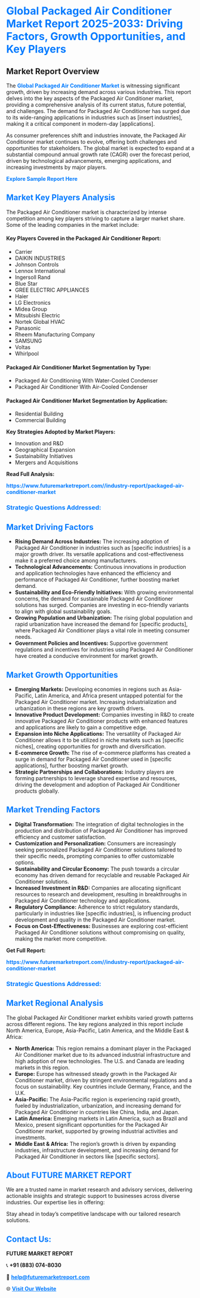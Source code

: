 <h1 style="color: #007BFF;">Global Packaged Air Conditioner Market Report 2025-2033: Driving Factors, Growth Opportunities, and Key Players</h1>

<section id="overview">
<h2>Market Report Overview</h2>
<p>The <a href="https://www.futuremarketreport.com//industry-report/packaged-air-conditioner-market" style="color: #007BFF; text-decoration: none;"><strong>Global Packaged Air Conditioner Market</strong></a> is witnessing significant growth, driven by increasing demand across various industries. This report delves into the key aspects of the Packaged Air Conditioner market, providing a comprehensive analysis of its current status, future potential, and challenges. The demand for Packaged Air Conditioner has surged due to its wide-ranging applications in industries such as [insert industries], making it a critical component in modern-day [applications].</p>
<p>As consumer preferences shift and industries innovate, the Packaged Air Conditioner market continues to evolve, offering both challenges and opportunities for stakeholders. The global market is expected to expand at a substantial compound annual growth rate (CAGR) over the forecast period, driven by technological advancements, emerging applications, and increasing investments by major players.</p>
</section>

<section id="overview">
<p><a href="https://www.futuremarketreport.com//request-sample/reportId=50833" style="color: #007BFF; text-decoration: none;"><strong>Explore Sample Report Here</strong></a></p>
</section>

<section id="key-players">
<h2 style="color: #007BFF;">Market Key Players Analysis</h2>
<p>The Packaged Air Conditioner market is characterized by intense competition among key players striving to capture a larger market share. Some of the leading companies in the market include:</p>
<h4>Key Players Covered in the Packaged Air Conditioner Report:</h4>
<ul><li>Carrier</li><li>DAIKIN INDUSTRIES</li><li>Johnson Controls</li><li>Lennox International</li><li>Ingersoll Rand</li><li>Blue Star</li><li>GREE ELECTRIC APPLIANCES</li><li>Haier</li><li>LG Electronics</li><li>Midea Group</li><li>Mitsubishi Electric</li><li>Nortek Global HVAC</li><li>Panasonic</li><li>Rheem Manufacturing Company</li><li>SAMSUNG</li><li>Voltas</li><li>Whirlpool</li></ul>
<h4>Packaged Air Conditioner Market Segmentation by Type:</h4>
<ul><li>Packaged Air Conditioning With Water-Cooled Condenser</li><li>Packaged Air Conditioner With Air-Cooled Condenser</li></ul>

<h4>Packaged Air Conditioner Market Segmentation by Application:</h4>
<ul><li>Residential Building</li><li>Commercial Building</li></ul>
<p><strong>Key Strategies Adopted by Market Players:</strong></p>
<ul>
<li>Innovation and R&D</li>
<li>Geographical Expansion</li>
<li>Sustainability Initiatives</li>
<li>Mergers and Acquisitions</li>
</ul>
</section>

<section>
<p><strong>Read Full Analysis: </strong></p><a href="https://www.futuremarketreport.com//industry-report/packaged-air-conditioner-market" style="color: #007BFF; text-decoration: none;"><strong>https://www.futuremarketreport.com//industry-report/packaged-air-conditioner-market</strong></a>
<h3 style="color: #007BFF;">Strategic Questions Addressed:</h3>
</section>

<section id="driving-factors">
<h2 style="color: #007BFF;">Market Driving Factors</h2>
<ul>
<li><strong>Rising Demand Across Industries:</strong> The increasing adoption of Packaged Air Conditioner in industries such as [specific industries] is a major growth driver. Its versatile applications and cost-effectiveness make it a preferred choice among manufacturers.</li>
<li><strong>Technological Advancements:</strong> Continuous innovations in production and application technologies have enhanced the efficiency and performance of Packaged Air Conditioner, further boosting market demand.</li>
<li><strong>Sustainability and Eco-Friendly Initiatives:</strong> With growing environmental concerns, the demand for sustainable Packaged Air Conditioner solutions has surged. Companies are investing in eco-friendly variants to align with global sustainability goals.</li>
<li><strong>Growing Population and Urbanization:</strong> The rising global population and rapid urbanization have increased the demand for [specific products], where Packaged Air Conditioner plays a vital role in meeting consumer needs.</li>
<li><strong>Government Policies and Incentives:</strong> Supportive government regulations and incentives for industries using Packaged Air Conditioner have created a conducive environment for market growth.</li>
</ul>
</section>

<section id="growth-opportunities">
<h2 style="color: #007BFF;">Market Growth Opportunities</h2>
<ul>
<li><strong>Emerging Markets:</strong> Developing economies in regions such as Asia-Pacific, Latin America, and Africa present untapped potential for the Packaged Air Conditioner market. Increasing industrialization and urbanization in these regions are key growth drivers.</li>
<li><strong>Innovative Product Development:</strong> Companies investing in R&D to create innovative Packaged Air Conditioner products with enhanced features and applications are likely to gain a competitive edge.</li>
<li><strong>Expansion into Niche Applications:</strong> The versatility of Packaged Air Conditioner allows it to be utilized in niche markets such as [specific niches], creating opportunities for growth and diversification.</li>
<li><strong>E-commerce Growth:</strong> The rise of e-commerce platforms has created a surge in demand for Packaged Air Conditioner used in [specific applications], further boosting market growth.</li>
<li><strong>Strategic Partnerships and Collaborations:</strong> Industry players are forming partnerships to leverage shared expertise and resources, driving the development and adoption of Packaged Air Conditioner products globally.</li>
</ul>
</section>

<section id="trending-factors">
<h2 style="color: #007BFF;">Market Trending Factors</h2>
<ul>
<li><strong>Digital Transformation:</strong> The integration of digital technologies in the production and distribution of Packaged Air Conditioner has improved efficiency and customer satisfaction.</li>
<li><strong>Customization and Personalization:</strong> Consumers are increasingly seeking personalized Packaged Air Conditioner solutions tailored to their specific needs, prompting companies to offer customizable options.</li>
<li><strong>Sustainability and Circular Economy:</strong> The push towards a circular economy has driven demand for recyclable and reusable Packaged Air Conditioner solutions.</li>
<li><strong>Increased Investment in R&D:</strong> Companies are allocating significant resources to research and development, resulting in breakthroughs in Packaged Air Conditioner technology and applications.</li>
<li><strong>Regulatory Compliance:</strong> Adherence to strict regulatory standards, particularly in industries like [specific industries], is influencing product development and quality in the Packaged Air Conditioner market.</li>
<li><strong>Focus on Cost-Effectiveness:</strong> Businesses are exploring cost-efficient Packaged Air Conditioner solutions without compromising on quality, making the market more competitive.</li>
</ul>
</section>

<section>
<p><strong>Get Full Report: </strong></p><a href="https://www.futuremarketreport.com//industry-report/packaged-air-conditioner-market" style="color: #007BFF; text-decoration: none;"><strong>https://www.futuremarketreport.com//industry-report/packaged-air-conditioner-market</strong></a>
<h3 style="color: #007BFF;">Strategic Questions Addressed:</h3>
</section>


<section id="regional-analysis">
<h2 style="color: #007BFF;">Market Regional Analysis</h2>
<p>The global Packaged Air Conditioner market exhibits varied growth patterns across different regions. The key regions analyzed in this report include North America, Europe, Asia-Pacific, Latin America, and the Middle East & Africa:</p>
<ul>
<li><strong>North America:</strong> This region remains a dominant player in the Packaged Air Conditioner market due to its advanced industrial infrastructure and high adoption of new technologies. The U.S. and Canada are leading markets in this region.</li>
<li><strong>Europe:</strong> Europe has witnessed steady growth in the Packaged Air Conditioner market, driven by stringent environmental regulations and a focus on sustainability. Key countries include Germany, France, and the U.K.</li>
<li><strong>Asia-Pacific:</strong> The Asia-Pacific region is experiencing rapid growth, fueled by industrialization, urbanization, and increasing demand for Packaged Air Conditioner in countries like China, India, and Japan.</li>
<li><strong>Latin America:</strong> Emerging markets in Latin America, such as Brazil and Mexico, present significant opportunities for the Packaged Air Conditioner market, supported by growing industrial activities and investments.</li>
<li><strong>Middle East & Africa:</strong> The region’s growth is driven by expanding industries, infrastructure development, and increasing demand for Packaged Air Conditioner in sectors like [specific sectors].</li>
</ul>
</section>

<footer>
<h2 style="color: #007BFF;">About FUTURE MARKET REPORT</h2>
<p>We are a trusted name in market research and advisory services, delivering actionable insights and strategic support to businesses across diverse industries. Our expertise lies in offering:</p>

<p>Stay ahead in today’s competitive landscape with our tailored research solutions.</p>

<h2 style="color: #007BFF;">Contact Us:</h2>
<p><strong>FUTURE MARKET REPORT</strong></p>
<p>📞 <strong>+91 (883) 074-8030</strong></p>
<p>📧 <strong><a href="mailto:help@futuremarketreport.com" style="color: #007BFF;">help@futuremarketreport.com</a></strong></p>
<p>🌐 <strong><a href="https://www.futuremarketreport.com/" style="color: #007BFF;">Visit Our Website</a></strong></p>
</footer>
